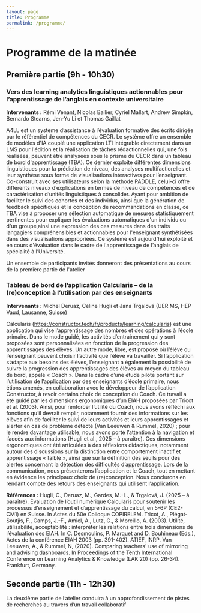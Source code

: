 ```yaml
---
layout: page
title: Programme 
permalink: /programme/
---
```

# Programme de la matinée


## Première partie  (9h - 10h30)

### Vers des learning analytics linguistiques actionnables pour l’apprentissage de l’anglais en contexte universitaire

**Intervenants :** Rémi Venant, Nicolas Ballier, Cyriel Mallart, Andrew Simpkin, Bernardo Stearns, Jen-Yu Li et Thomas Gaillat

A4LL est un système d’assistance à l’évaluation formative des écrits dirigée par le référentiel de compétences du CECR.
Le système offre un ensemble de modèles d'IA couplé une application LTI intégrable directement dans un LMS pour l'édition et la réalisation de tâches rédactionnelles qui, une fois réalisées, peuvent être analyseés sous le prisme du CECR dans un tableau de bord d'apprentissage (TBA).
Ce dernier exploite différentes dimensions linguistiques pour la prédiction de niveau, des analyses multifactiorelles et leur synthèse sous forme de visualisations interactives pour l’enseignant. 
Co-construit avec ses utilisateurs selon la méthode PADDLE, celui-ci offre différents niveaux d’explications en termes de niveau de compétences et de caractérisation d’unités linguistiques à consolider. 
Ayant pour ambition de faciliter le suivi des cohortes et des individus, ainsi que la génération de feedback spécifiques et la conception de recommandations en classe, ce TBA vise à proposer une sélection automatique de mesures statistiquement pertinentes pour expliquer les évaluations automatiques d'un individu ou d'un groupe,ainsi une expression des ces mesures dans des traits langagiers compréhensibles et actionnables pour l'enseignant synthétisées dans des visualisations appropriées.
Ce système est aujourd'hui exploité et en cours d'évaluation dans le cadre de l'apprentissage de l’anglais de spécialité à l’Université.



Un ensemble de participants invités donneront des présentations au cours de la première partie de l'atelier

### Tableau de bord de l’application Calcularis – de la (re)conception à l’utilisation par des enseignants
**Intervenants :** Michel Deruaz, Céline Hugli et Jana Trgalová (UER MS, HEP Vaud, Lausanne, Suisse)

Calcularis (https://constructor.tech/fr/products/learning/calcularis) est une application qui vise l’apprentissage des nombres et des opérations à l’école primaire. Dans le mode guidé, les activités
d’entrainement qui y sont proposées sont personnalisées en fonction de la progression des apprentissages des élèves. Un autre mode, libre, est proposé où l’élève ou l’enseignant peuvent choisir l’activité que l’élève va travailler. Si l’application s’adapte aux besoins des élèves, l’enseignant a également la possibilité de suivre la progression des apprentissages des élèves au moyen du tableau de bord, appelé « Coach ».
Dans le cadre d’une étude pilote portant sur l’utilisation de l’application par des enseignants d’école primaire, nous étions amenés, en collaboration avec le développeur de l’application Constructor, à
revoir certains choix de conception du Coach. Ce travail a été guidé par les dimensions ergonomiques d’un EIAH proposées par Tricot et al. (2003). Ainsi, pour renforcer l’utilité du Coach, nous avons
réfléchi aux fonctions qu’il devrait remplir, notamment fournir des informations sur les élèves afin de faciliter le suivi de leurs activités et leurs apprentissages et alerter en cas de problème détecté (Van
Leeuwen & Rummel, 2020) ; pour le rendre davantage utilisable, nous avons porté l’attention à la navigation et l’accès aux informations (Hugli et al., 2025 – à paraître). Ces dimensions ergonomiques
ont été articulées à des réflexions didactiques, notamment autour des discussions sur la distinction entre comportement inactif et apprentissage « faible », ainsi que sur la définition des
seuils pour des alertes concernant la détection des difficultés d’apprentissage.
Lors de la communication, nous présenterons l’application et le Coach, tout en mettant en évidence les principaux choix de (re)conception. Nous conclurons en rendant compte des retours des enseignants qui utilisent l’application.

**Références :**
Hugli, C., Deruaz, M., Gardes, M.-L., & Trgalová, J. (2025 – à paraître). Évaluation de l’outil numérique Calcularis pour soutenir les processus d’enseignement et d’apprentissage du calcul, en 5-6P (CE2-CM1) en Suisse. In Actes du 50e Colloque COPIRELEM.
Tricot, A., Plégat-Soutjis, F., Camps, J.-F., Amiel, A., Lutz, G., & Morcillo, A. (2003). Utilité, utilisabilité, acceptabilité : interpréter les relations entre trois dimensions de l’évaluation des EIAH. In C.
Desmoulins, P. Marquet and D. Bouhineau (Eds.), Actes de la conférence EIAH 2003 (pp. 391-402). ATIEF, INRP.
Van Leeuwen, A., & Rummel, N, (2020). Comparing teachers' use of mirroring and advising dashboards. In Proceedings of the Tenth International Conference on Learning Analytics & Knowledge (LAK’20) (pp. 26-34). Frankfurt, Germany.


## Seconde partie (11h - 12h30)
La deuxième partie de l’atelier conduira à un approfondissement de pistes de recherches au travers d’un travail collaboratif

